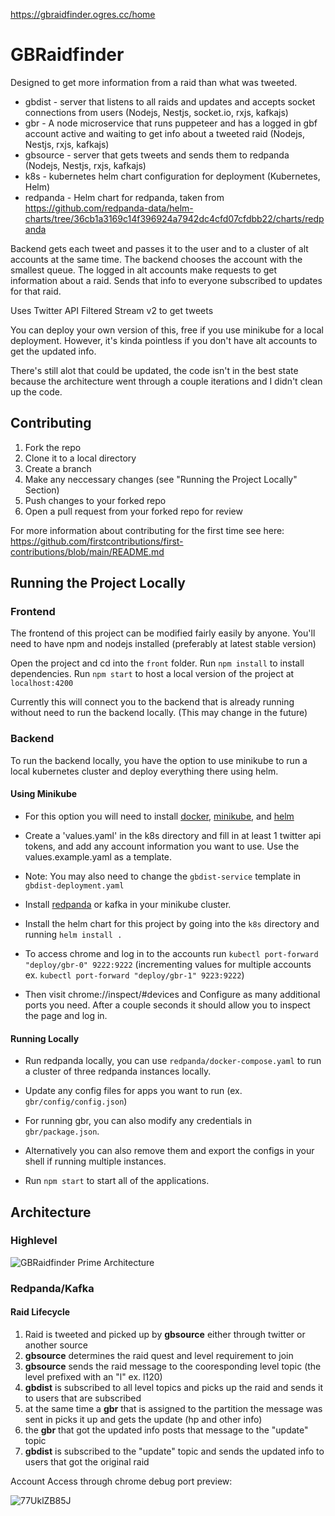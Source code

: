 https://gbraidfinder.ogres.cc/home

# GBRaidfinder

Designed to get more information from a raid than what was tweeted.

* gbdist - server that listens to all raids and updates and accepts socket connections from users (Nodejs, Nestjs, socket.io, rxjs, kafkajs)
* gbr - A node microservice that runs puppeteer and has a logged in gbf account active and waiting to get info about a tweeted raid (Nodejs, Nestjs, rxjs, kafkajs)
* gbsource - server that gets tweets and sends them to redpanda (Nodejs, Nestjs, rxjs, kafkajs)
* k8s - kubernetes helm chart configuration for deployment (Kubernetes, Helm)
* redpanda - Helm chart for redpanda, taken from https://github.com/redpanda-data/helm-charts/tree/36cb1a3169c14f396924a7942dc4cfd07cfdbb22/charts/redpanda

Backend gets each tweet and passes it to the user and to a cluster of alt accounts at the same time. The backend chooses the account with the smallest queue.
The logged in alt accounts make requests to get information about a raid. Sends that info to everyone subscribed to updates for that raid.

Uses Twitter API Filtered Stream v2 to get tweets

You can deploy your own version of this, free if you use minikube for a local deployment. However, it's kinda pointless if you don't have alt accounts to get the updated info.

There's still alot that could be updated, the code isn't in the best state because the architecture went through a couple iterations and I didn't clean up the code.

## Contributing

1. Fork the repo
2. Clone it to a local directory
3. Create a branch
4. Make any neccessary changes (see "Running the Project Locally" Section)
5. Push changes to your forked repo
6. Open a pull request from your forked repo for review

For more information about contributing for the first time see here: https://github.com/firstcontributions/first-contributions/blob/main/README.md

## Running the Project Locally

### Frontend

The frontend of this project can be modified fairly easily by anyone.
You'll need to have npm and nodejs installed (preferably at latest stable version)

Open the project and cd into the `front` folder.
Run `npm install` to install dependencies. 
Run `npm start` to host a local version of the project at `localhost:4200`

Currently this will connect you to the backend that is already running without need to run the backend locally. (This may change in the future)

### Backend

To run the backend locally, you have the option to use minikube to run a local kubernetes cluster and deploy everything there using helm.

#### Using Minikube

* For this option you will need to install [docker](https://docs.docker.com/get-docker/), [minikube](https://minikube.sigs.k8s.io/docs/start/), and [helm](https://helm.sh/docs/intro/install/)

* Create a 'values.yaml' in the k8s directory and fill in at least 1 twitter api tokens, and add any account information you want to use. Use the values.example.yaml as a template.

* Note: You may also need to change the `gbdist-service` template in `gbdist-deployment.yaml`

* Install [redpanda](https://docs.redpanda.com/docs/platform/quickstart/kubernetes-qs-dev/) or kafka in your minikube cluster. 

* Install the helm chart for this project by going into the `k8s` directory and running `helm install .`

* To access chrome and log in to the accounts run `kubectl port-forward "deploy/gbr-0" 9222:9222` (incrementing values for multiple accounts ex. `kubectl port-forward "deploy/gbr-1" 9223:9222`)

* Then visit chrome://inspect/#devices and Configure as many additional ports you need. After a couple seconds it should allow you to inspect the page and log in.

#### Running Locally

* Run redpanda locally, you can use `redpanda/docker-compose.yaml` to run a cluster of three redpanda instances locally.

* Update any config files for apps you want to run (ex. `gbr/config/config.json`)

* For running gbr, you can also modify any credentials in `gbr/package.json`. 

* Alternatively you can also remove them and export the configs in your shell if running multiple instances.

* Run `npm start` to start all of the applications.

## Architecture

### Highlevel
![GBRaidfinder Prime Architecture](https://user-images.githubusercontent.com/7328874/203427171-1a6f3a73-b428-4218-a626-b74b1c75ee62.png)

### Redpanda/Kafka

#### Raid Lifecycle
1. Raid is tweeted and picked up by **gbsource** either through twitter or another source
2. **gbsource** determines the raid quest and level requirement to join
3. **gbsource** sends the raid message to the cooresponding level topic (the level prefixed with an "l" ex. l120)
4. **gbdist** is subscribed to all level topics and picks up the raid and sends it to users that are subscribed
5. at the same time a **gbr** that is assigned to the partition the message was sent in picks it up and gets the update (hp and other info)
6. the **gbr** that got the updated info posts that message to the "update" topic
7. **gbdist** is subscribed to the "update" topic and sends the updated info to users that got the original raid

Account Access through chrome debug port preview:

![77UklZB85J](https://user-images.githubusercontent.com/7328874/200845657-eea8cc8f-021c-40e5-ad83-507d175f4bd9.gif)
